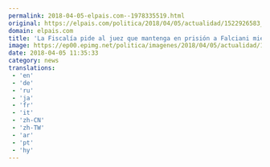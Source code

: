 ```yaml
---
permalink: 2018-04-05-elpais.com--1978335519.html
original: https://elpais.com/politica/2018/04/05/actualidad/1522926583_370954.html#?ref=rss&format=simple&link=link
domain: elpais.com
title: 'La Fiscalía pide al juez que mantenga en prisión a Falciani mientras se estudia su extradición a Suiza'
image: https://ep00.epimg.net/politica/imagenes/2018/04/05/actualidad/1522926583_370954_1522926662_rrss_normal.jpg
date: 2018-04-05 11:35:33
category: news
translations: 
 - 'en'
 - 'de'
 - 'ru'
 - 'ja'
 - 'fr'
 - 'it'
 - 'zh-CN'
 - 'zh-TW'
 - 'ar'
 - 'pt'
 - 'hy'
---
```


